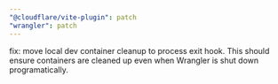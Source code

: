 ```yaml
---
"@cloudflare/vite-plugin": patch
"wrangler": patch
---
```


fix: move local dev container cleanup to process exit hook. This should ensure containers are cleaned up even when Wrangler is shut down programatically.
